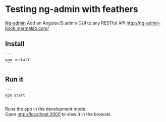 # Testing ng-admin with feathers

[Ng-admin](https://github.com/marmelab/ng-admin/) Add an AngularJS admin GUI to any RESTful API http://ng-admin-book.marmelab.com/



## Install

    ```
    npm install
    ```


## Run it

    ```
    npm start
    ```

Runs the app in the development mode.<br>
Open [http://localhost:3000](http://localhost:3000) to view it in the browser.
